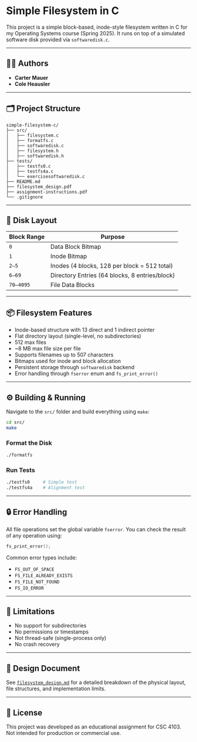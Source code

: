 
# Simple Filesystem in C

This project is a simple block-based, inode-style filesystem written in C for my Operating Systems course (Spring 2025). It runs on top of a simulated software disk provided via `softwaredisk.c`.

---

## 👨‍💻 Authors

- **Carter Mauer**  
- **Cole Heausler**  

---

## 🗂️ Project Structure

```
simple-filesystem-c/
├── src/
│   ├── filesystem.c
│   ├── formatfs.c
│   ├── softwaredisk.c
│   ├── filesystem.h
│   ├── softwaredisk.h
├── tests/
│   ├── testfs0.c
│   ├── testfs4a.c
│   └── exercisesoftwaredisk.c
├── README.md
├── filesystem_design.pdf
├── assignment-instructions.pdf
└── .gitignore

```

---

## 💾 Disk Layout

| Block Range | Purpose                                          |
|-------------|--------------------------------------------------|
| `0`         | Data Block Bitmap                                |
| `1`         | Inode Bitmap                                     |
| `2–5`       | Inodes (4 blocks, 128 per block = 512 total)     |
| `6–69`      | Directory Entries (64 blocks, 8 entries/block)   |
| `70–4095`   | File Data Blocks                                 |

---

## 📦 Filesystem Features

- Inode-based structure with 13 direct and 1 indirect pointer
- Flat directory layout (single-level, no subdirectories)
- 512 max files
- ~8 MB max file size per file
- Supports filenames up to 507 characters
- Bitmaps used for inode and block allocation
- Persistent storage through `softwaredisk` backend
- Error handling through `fserror` enum and `fs_print_error()`

---

## ⚙️ Building & Running

Navigate to the `src/` folder and build everything using `make`:

```bash
cd src/
make
```

### Format the Disk

```bash
./formatfs
```

### Run Tests

```bash
./testfs0     # Simple test
./testfs4a    # Alignment test
```

---

## 🔒 Error Handling

All file operations set the global variable `fserror`. You can check the result of any operation using:

```c
fs_print_error();
```

Common error types include:
- `FS_OUT_OF_SPACE`
- `FS_FILE_ALREADY_EXISTS`
- `FS_FILE_NOT_FOUND`
- `FS_IO_ERROR`

---

## 🛑 Limitations

- No support for subdirectories
- No permissions or timestamps
- Not thread-safe (single-process only)
- No crash recovery

---

## 📄 Design Document

See [`filesystem_design.md`](./filesystem_design.md) for a detailed breakdown of the physical layout, file structures, and implementation limits.

---

## 🧪 License

This project was developed as an educational assignment for CSC 4103. Not intended for production or commercial use.
